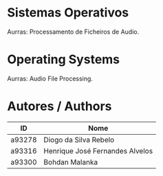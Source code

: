 # Sistemas Operativos
Aurras: Processamento de Ficheiros de Audio.

# Operating Systems
Aurras: Audio File Processing.

# Autores / Authors
| ID | Nome |
|----|------|
| a93278 | Diogo da Silva Rebelo |
| a93316 | Henrique José Fernandes Alvelos |
| a93300 | Bohdan Malanka |